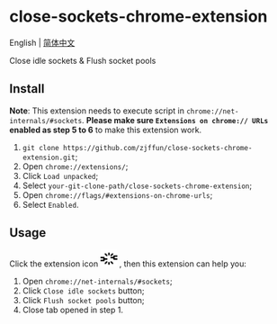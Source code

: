 # close-sockets-chrome-extension

English | [简体中文](./README.zh-CN.md)

Close idle sockets &amp; Flush socket pools

## Install

**Note**: This extension needs to execute script in `chrome://net-internals/#sockets`. **Please make sure `Extensions on chrome:// URLs` enabled as step 5 to 6** to make this extension work.

1. `git clone https://github.com/zjffun/close-sockets-chrome-extension.git`;
2. Open `chrome://extensions/`;
3. Click `Load unpacked`;
4. Select `your-git-clone-path/close-sockets-chrome-extension`;
5. Open `chrome://flags/#extensions-on-chrome-urls`;
6. Select `Enabled`.

## Usage

Click the extension icon <img src="./images/icon128.png" height="30"> , then this extension can help you:

1. Open `chrome://net-internals/#sockets`;
2. Click `Close idle sockets` button;
3. Click `Flush socket pools` button;
4. Close tab opened in step 1.

